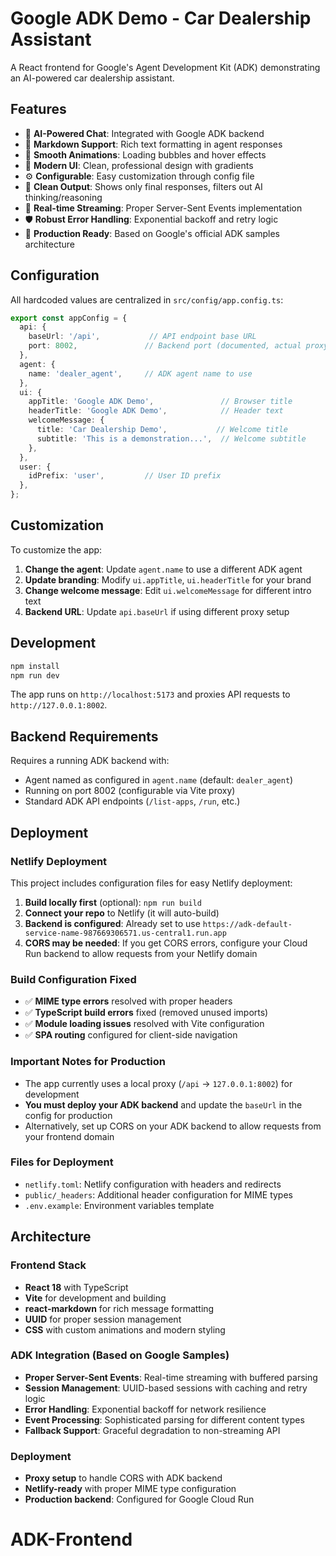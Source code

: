 # Google ADK Demo - Car Dealership Assistant

A React frontend for Google's Agent Development Kit (ADK) demonstrating an AI-powered car dealership assistant.

## Features

- 🤖 **AI-Powered Chat**: Integrated with Google ADK backend
- 📝 **Markdown Support**: Rich text formatting in agent responses  
- 💫 **Smooth Animations**: Loading bubbles and hover effects
- 🎨 **Modern UI**: Clean, professional design with gradients
- ⚙️ **Configurable**: Easy customization through config file
- 🧠 **Clean Output**: Shows only final responses, filters out AI thinking/reasoning
- 🔄 **Real-time Streaming**: Proper Server-Sent Events implementation
- 🛡️ **Robust Error Handling**: Exponential backoff and retry logic
- 📱 **Production Ready**: Based on Google's official ADK samples architecture

## Configuration

All hardcoded values are centralized in `src/config/app.config.ts`:

```typescript
export const appConfig = {
  api: {
    baseUrl: '/api',           // API endpoint base URL
    port: 8002,               // Backend port (documented, actual proxy in vite.config.ts)
  },
  agent: {
    name: 'dealer_agent',     // ADK agent name to use
  },
  ui: {
    appTitle: 'Google ADK Demo',               // Browser title
    headerTitle: 'Google ADK Demo',            // Header text
    welcomeMessage: {
      title: 'Car Dealership Demo',           // Welcome title
      subtitle: 'This is a demonstration...',  // Welcome subtitle
    },
  },
  user: {
    idPrefix: 'user',         // User ID prefix
  },
};
```

## Customization

To customize the app:

1. **Change the agent**: Update `agent.name` to use a different ADK agent
2. **Update branding**: Modify `ui.appTitle`, `ui.headerTitle` for your brand
3. **Change welcome message**: Edit `ui.welcomeMessage` for different intro text
4. **Backend URL**: Update `api.baseUrl` if using different proxy setup

## Development

```bash
npm install
npm run dev
```

The app runs on `http://localhost:5173` and proxies API requests to `http://127.0.0.1:8002`.

## Backend Requirements

Requires a running ADK backend with:
- Agent named as configured in `agent.name` (default: `dealer_agent`)
- Running on port 8002 (configurable via Vite proxy)
- Standard ADK API endpoints (`/list-apps`, `/run`, etc.)

## Deployment

### Netlify Deployment

This project includes configuration files for easy Netlify deployment:

1. **Build locally first** (optional): `npm run build`
2. **Connect your repo** to Netlify (it will auto-build)
3. **Backend is configured**: Already set to use `https://adk-default-service-name-987669306571.us-central1.run.app`
4. **CORS may be needed**: If you get CORS errors, configure your Cloud Run backend to allow requests from your Netlify domain

### Build Configuration Fixed

- ✅ **MIME type errors** resolved with proper headers
- ✅ **TypeScript build errors** fixed (removed unused imports)
- ✅ **Module loading issues** resolved with Vite configuration
- ✅ **SPA routing** configured for client-side navigation

### Important Notes for Production

- The app currently uses a local proxy (`/api` → `127.0.0.1:8002`) for development
- **You must deploy your ADK backend** and update the `baseUrl` in the config for production
- Alternatively, set up CORS on your ADK backend to allow requests from your frontend domain

### Files for Deployment

- `netlify.toml`: Netlify configuration with headers and redirects
- `public/_headers`: Additional header configuration for MIME types
- `.env.example`: Environment variables template

## Architecture

### Frontend Stack
- **React 18** with TypeScript
- **Vite** for development and building  
- **react-markdown** for rich message formatting
- **UUID** for proper session management
- **CSS** with custom animations and modern styling

### ADK Integration (Based on Google Samples)
- **Proper Server-Sent Events**: Real-time streaming with buffered parsing
- **Session Management**: UUID-based sessions with caching and retry logic
- **Error Handling**: Exponential backoff for network resilience
- **Event Processing**: Sophisticated parsing for different content types
- **Fallback Support**: Graceful degradation to non-streaming API

### Deployment
- **Proxy setup** to handle CORS with ADK backend
- **Netlify-ready** with proper MIME type configuration
- **Production backend**: Configured for Google Cloud Run
# ADK-Frontend
